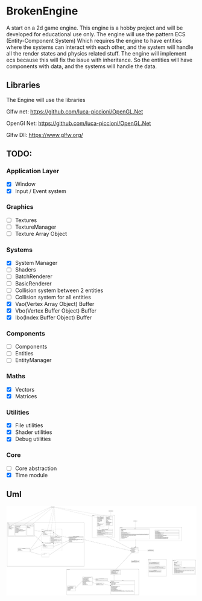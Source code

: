 # BrokenEngine
A start on a 2d game engine.
This engine is a hobby project and will be developed for educational use only. The engine will use the pattern ECS (Entity-Component System)
Which requires the engine to have entities where the systems can interact with each other, and the system will handle all the render states and physics related stuff.
The engine will implement ecs because this will fix the issue with inheritance. So the entities will have components with data, and the systems will handle the data.

## Libraries
The Engine will use the libraries

Glfw net: https://github.com/luca-piccioni/OpenGL.Net

OpenGl Net: https://github.com/luca-piccioni/OpenGL.Net

Glfw Dll: https://www.glfw.org/

## TODO:
### Application Layer
- [x] Window
- [x] Input / Event system
### Graphics
- [ ] Textures
- [ ] TextureManager
- [ ] Texture Array Object
### Systems
- [x] System Manager
- [ ] Shaders
- [ ] BatchRenderer
- [ ] BasicRenderer
- [ ] Collision system between 2 entities
- [ ] Collision system for all entities
- [x] Vao(Vertex Array Object) Buffer
- [x] Vbo(Vertex Buffer Object) Buffer
- [x] Ibo(Index Buffer Object) Buffer
### Components
- [ ] Components
- [ ] Entities
- [ ] EntityManager
### Maths
- [x] Vectors
- [x] Matrices
### Utilities
- [x] File utilities
- [x] Shader utilities
- [x] Debug utilities
### Core
- [ ] Core abstraction
- [x] Time module
## Uml
![alt text](https://github.com/blackout1471/BrokenEngine/blob/master/BrokenEngine.jpg "Uml")
